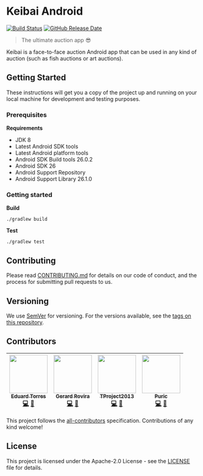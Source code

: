 # Keibai Android

[![Build Status](https://travis-ci.org/keibai/keibai-android.svg?branch=master)](https://travis-ci.org/keibai/keibai-android)
[![GitHub Release Date](https://img.shields.io/github/release-date/keibai/keibai-android.svg)](https://github.com/keibai/keibai-android/releases)

> The ultimate auction app :sunglasses:

Keibai is a face-to-face auction Android app that can be used in any kind of auction (such as fish auctions or art auctions).

## Getting Started

These instructions will get you a copy of the project up and running on your local machine for development and testing purposes.

### Prerequisites

**Requirements**

- JDK 8
- Latest Android SDK tools
- Latest Android platform tools
- Android SDK Build tools 26.0.2
- Android SDK 26
- Android Support Repository
- Android Support Library 26.1.0

### Getting started

**Build**

```
./gradlew build
```

**Test**

```
./gradlew test
```

## Contributing

Please read [CONTRIBUTING.md](https://github.com/keibai/keibai-android/blob/master/CONTRIBUTING.md) for details on our code of conduct, and the process for submitting pull requests to us.

## Versioning

We use [SemVer](http://semver.org/) for versioning. For the versions available, see the [tags on this repository](https://github.com/keibai/keibai-android/tags). 

## Contributors

<!-- ALL-CONTRIBUTORS-LIST:START - Do not remove or modify this section -->
| [<img src="https://avatars1.githubusercontent.com/u/10367037?v=4" width="100px;"/><br /><sub><b>Eduard Torres</b></sub>](https://github.com/etorres404)<br />[💻](https://github.com/keibai/keibai-android/commits?author=etorres404 "Code") [📖](https://github.com/keibai/keibai-android/commits?author=etorres404 "Documentation") | [<img src="https://avatars0.githubusercontent.com/u/193447?v=4" width="100px;"/><br /><sub><b>Gerard Rovira</b></sub>](https://twitter.com/_zurfyx)<br />[💻](https://github.com/keibai/keibai-android/commits?author=zurfyx "Code") [📖](https://github.com/keibai/keibai-android/commits?author=zurfyx "Documentation") | [<img src="https://avatars3.githubusercontent.com/u/5012645?v=4" width="100px;"/><br /><sub><b>TProject2013</b></sub>](https://github.com/TProject2013)<br />[💻](https://github.com/keibai/keibai-android/commits?author=TProject2013 "Code") [📖](https://github.com/keibai/keibai-android/commits?author=TProject2013 "Documentation") | [<img src="https://avatars2.githubusercontent.com/u/29785111?v=4" width="100px;"/><br /><sub><b>Puric</b></sub>](https://github.com/Puric)<br />[💻](https://github.com/keibai/keibai-android/commits?author=Puric "Code") [📖](https://github.com/keibai/keibai-android/commits?author=Puric "Documentation") |
| :---: | :---: | :---: | :---: |
<!-- ALL-CONTRIBUTORS-LIST:END -->

This project follows the [all-contributors](https://github.com/kentcdodds/all-contributors) specification. Contributions of any kind welcome!

## License

This project is licensed under the Apache-2.0 License - see the [LICENSE](LICENSE) file for details.